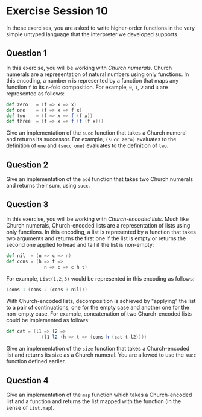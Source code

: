 # Exercise Session 10

In these exercises, you are asked to write higher-order functions in the very simple untyped language that the interpreter we developed supports.

## Question 1

In this exercise, you will be working with _Church numerals_.
Church numerals are a representation of natural numbers using only functions.
In this encoding, a number `n` is represented by a function that maps any function `f` to its `n`-fold composition.
For example, `0`, `1`, `2` and `3` are represented as follows:

```scala
def zero   = (f => x => x)
def one    = (f => x => f x)
def two    = (f => x => f (f x))
def three  = (f => x => f (f (f x)))
```

Give an implementation of the `succ` function that takes a Church numeral and returns its successor.
For example, `(succ zero)` evaluates to the definition of `one` and `(succ one)` evaluates to the definition of `two`.

## Question 2

Give an implementation of the `add` function that takes two Church numerals and returns their sum, using `succ`.

## Question 3

In this exercise, you will be working with _Church-encoded lists_.
Much like Church numerals, Church-encoded lists are a representation of lists using only functions.
In this encoding, a list is represented by a function that takes two arguments and
returns the first one if the list is empty
or returns the second one applied to head and tail if the list is non-empty:

```scala
def nil  = (n => c => n)
def cons = (h => t =>
              n => c => c h t)
```

For example, `List(1,2,3)` would be represented in this encoding as follows:

```scala
(cons 1 (cons 2 (cons 3 nil)))
```

With Church-encoded lists, decomposition is achieved by "applying" the list to a pair of continuations, one for the empty case and another one for the non-empty case. For example, concatenation of two Church-encoded lists could be implemented as follows:

```scala
def cat = (l1 => l2 =>
             (l1 l2 (h => t => (cons h (cat t l2))))
```

Give an implementation of the `size` function that takes a Church-encoded list and returns its size as a Church numeral. You are allowed to use the `succ` function defined earlier.

## Question 4

Give an implementation of the `map` function which takes a Church-encoded list and a function and returns the list mapped with the function (in the sense of `List.map`).
